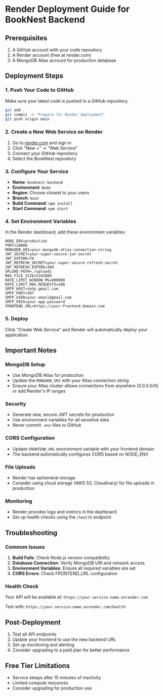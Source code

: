 # Render Deployment Guide for BookNest Backend

## Prerequisites

1. A GitHub account with your code repository
2. A Render account (free at render.com)
3. A MongoDB Atlas account for production database

## Deployment Steps

### 1. Push Your Code to GitHub

Make sure your latest code is pushed to a GitHub repository.

```bash
git add .
git commit -m "Prepare for Render deployment"
git push origin main
```

### 2. Create a New Web Service on Render

1. Go to [render.com](https://render.com) and sign in
2. Click "New +" → "Web Service"
3. Connect your GitHub repository
4. Select the BookNest repository

### 3. Configure Your Service

- **Name**: `booknest-backend`
- **Environment**: `Node`
- **Region**: Choose closest to your users
- **Branch**: `main`
- **Build Command**: `npm install`
- **Start Command**: `npm start`

### 4. Set Environment Variables

In the Render dashboard, add these environment variables:

```
NODE_ENV=production
PORT=10000
MONGODB_URI=your-mongodb-atlas-connection-string
JWT_SECRET=your-super-secure-jwt-secret
JWT_EXPIRE=7d
JWT_REFRESH_SECRET=your-super-secure-refresh-secret
JWT_REFRESH_EXPIRE=30d
UPLOAD_PATH=./uploads
MAX_FILE_SIZE=5242880
RATE_LIMIT_WINDOW_MS=900000
RATE_LIMIT_MAX_REQUESTS=100
SMTP_HOST=smtp.gmail.com
SMTP_PORT=587
SMTP_USER=your-email@gmail.com
SMTP_PASS=your-app-password
FRONTEND_URL=https://your-frontend-domain.com
```

### 5. Deploy

Click "Create Web Service" and Render will automatically deploy your application.

## Important Notes

### MongoDB Setup
- Use MongoDB Atlas for production
- Update the `MONGODB_URI` with your Atlas connection string
- Ensure your Atlas cluster allows connections from anywhere (0.0.0.0/0) or add Render's IP ranges

### Security
- Generate new, secure JWT secrets for production
- Use environment variables for all sensitive data
- Never commit `.env` files to GitHub

### CORS Configuration
- Update `FRONTEND_URL` environment variable with your frontend domain
- The backend automatically configures CORS based on NODE_ENV

### File Uploads
- Render has ephemeral storage
- Consider using cloud storage (AWS S3, Cloudinary) for file uploads in production

### Monitoring
- Render provides logs and metrics in the dashboard
- Set up health checks using the `/health` endpoint

## Troubleshooting

### Common Issues

1. **Build Fails**: Check Node.js version compatibility
2. **Database Connection**: Verify MongoDB URI and network access
3. **Environment Variables**: Ensure all required variables are set
4. **CORS Errors**: Check FRONTEND_URL configuration

### Health Check

Your API will be available at: `https://your-service-name.onrender.com`

Test with: `https://your-service-name.onrender.com/health`

## Post-Deployment

1. Test all API endpoints
2. Update your frontend to use the new backend URL
3. Set up monitoring and alerting
4. Consider upgrading to a paid plan for better performance

## Free Tier Limitations

- Service sleeps after 15 minutes of inactivity
- Limited compute resources
- Consider upgrading for production use
